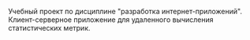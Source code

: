 Учебный проект по дисциплине "разработка интернет-приложений". Клиент-серверное приложение для удаленного вычисления статистических метрик.
